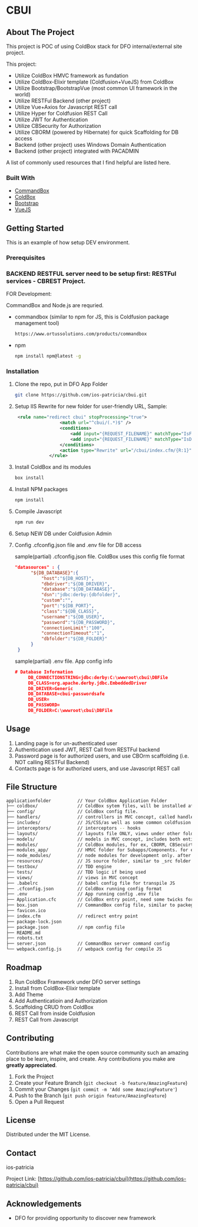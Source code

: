 # CBUI

<!-- ABOUT THE PROJECT -->
## About The Project

This project is POC of using ColdBox stack for DFO internal/external site project. 

This project:
* Utilize ColdBox HMVC framework as fundation
* Utilize ColdBox-Elixir template (Coldfusion+VueJS) from ColdBox
* Utilize Bootstrap/BootstrapVue (most common UI framework in the world)
* Utilize RESTFul Backend (other project)
* Utilize Vue+Axios for Javascript REST call
* Utilize Hyper for Coldfusion REST Call
* Utilize JWT for Authentication
* Utilize CBSecurity for Authorization
* Utilize CBORM (powered by Hibernate) for quick Scaffolding for DB access
* Backend (other project) uses Windows Domain Authentication
* Backend (other project) integrated with PACADMIN



A list of commonly used resources that I find helpful are listed here.

### Built With

* [CommandBox](https://www.ortussolutions.com/products/commandbox)
* [ColdBox](https://coldbox.org)
* [Bootstrap](https://getbootstrap.com)
* [VueJS](https://vuejs.org/)




<!-- GETTING STARTED -->
## Getting Started

This is an example of how setup DEV environment.

### Prerequisites

### BACKEND RESTFUL server need to be setup first: RESTFul services - CBREST Project.

FOR Development:

CommandBox and Node.js are requried.

* commandbox (similar to npm for JS, this is Coldfusion package management tool)
  ```sh
  https://www.ortussolutions.com/products/commandbox
  ```
* npm
  ```sh
  npm install npm@latest -g
  ```

### Installation

1. Clone the repo, put in DFO App Folder
   ```sh
   git clone https://github.com/ios-patricia/cbui.git
   ```
2. Setup IIS Rewrite for new folder for user-friendly URL, Sample:
   ```xml
    <rule name="redirect cbui" stopProcessing="true">
                    <match url="^cbui/(.*)$" />
                    <conditions>
                        <add input="{REQUEST_FILENAME}" matchType="IsFile" negate="true" />
                        <add input="{REQUEST_FILENAME}" matchType="IsDirectory" negate="true" />
                    </conditions>
                    <action type="Rewrite" url="/cbui/index.cfm/{R:1}" />
                </rule>
   ```
3. Install ColdBox and its modules
   ```sh
   box install 
   ```
4. Install NPM packages
   ```sh
   npm install
   ```
5. Compile Javascript
   ```sh
   npm run dev
   ```
6. Setup NEW DB under Coldfusion Admin

7. Config .cfconfig.json file and .env file for DB access
   
   sample(partial) .cfconfig.json file. ColdBox uses this config file format

   ```json
   "datasources" : {
		 "${DB_DATABASE}":{
			 "host":"${DB_HOST}",
			 "dbdriver":"${DB_DRIVER}",
			 "database":"${DB_DATABASE}",
			 "dsn":"jdbc:derby:{dbfolder}",
			 "custom":"",
			 "port":"${DB_PORT}",
			 "class":"${DB_CLASS}",
			 "username":"${DB_USER}",
			 "password":"${DB_PASSWORD}",
			 "connectionLimit":"100",
			 "connectionTimeout":"1",
			 "dbfolder":"${DB_FOLDER}"
		 }
	}
   ```
   
   sample(partial) .env file. App config info

   ```json
   # Database Information
        DB_CONNECTIONSTRING=jdbc:derby:C:\wwwroot\cbui\DBFile
        DB_CLASS=org.apache.derby.jdbc.EmbeddedDriver
        DB_DRIVER=Generic
        DB_DATABASE=cbui-passwordsafe
        DB_USER=
        DB_PASSWORD=
        DB_FOLDER=C:\wwwroot\cbui\DBFile
   ```



<!-- USAGE EXAMPLES -->
## Usage

1. Landing page is for un-authenticated user
2. Authentication used JWT, REST Call from RESTFul backend
3. Password page is for authorized users, and use CBOrm scaffolding  (i.e. NOT calling RESTFul Backend)
4. Contacts page is for authorized users, and use Javascript REST call


<!-- File Structure -->
## File Structure
```bash
applicationfolder          // Your ColdBox Application Folder
├── coldbox/               // ColdBox sytem files, will be installed after we run box install
├── config/                // ColdBox config file. 
├── handlers/              // controllers in MVC concept, called handler in ColdBox
├── includes/              // JS/CSS/as well as some common coldfusion function if needed
├── interceptors/          // interceptors -- hooks
├── layouts/               // layouts file ONLY, views under other folder
├── models/                // models in MVC concept, includes both entity model and service model
├── modules/               // ColdBox modules, for ex, CBORM, CBSecuirty, Hyper. install after run box install
├── modules_app/           // HMVC folder for Subapps/Components. for ex: HR/Accouting/Billing 
├── node_modules/          // node modules for development only. after run npm install
├── resources/             // JS source folder, similar to _src folder
├── testbox/               // TDD engine
├── tests/                 // TDD logic if being used
├── views/                 // views in MVC concept
├── .babelrc               // babel config file for transpile JS
├── .cfconfig.json         // ColdBox running config format
├── .env                   // App running config .env file
├── Application.cfc        // ColdBox entry point, need some twicks for mapping and ORM
├── box.json               // CommandBox config file, similar to packege.json to NPM
├── favicon.ico
├── index.cfm              // redirect entry point
├── package-lock.json
├── package.json           // npm config file
├── README.md
├── robots.txt
├── server.json            // CommandBox server command config
└── webpack.config.js      // webpack config for compile JS
```

<!-- ROADMAP -->
## Roadmap

1. Run ColdBox Framework under DFO server settings
2. Install from ColdBox-Elixir template
3. Add Theme
4. Add Authenticatioin and Authorization
5. Scaffolding CRUD from ColdBox
6. REST Call from inside Coldfusion
7. REST Call from Javascript



<!-- CONTRIBUTING -->
## Contributing

Contributions are what make the open source community such an amazing place to be learn, inspire, and create. Any contributions you make are **greatly appreciated**.

1. Fork the Project
2. Create your Feature Branch (`git checkout -b feature/AmazingFeature`)
3. Commit your Changes (`git commit -m 'Add some AmazingFeature'`)
4. Push to the Branch (`git push origin feature/AmazingFeature`)
5. Open a Pull Request



<!-- LICENSE -->
## License

Distributed under the MIT License.



<!-- CONTACT -->
## Contact

ios-patricia

Project Link: [https://github.com/ios-patricia/cbui](https://github.com/ios-patricia/cbui)



<!-- ACKNOWLEDGEMENTS -->
## Acknowledgements
* DFO for providing opportunity to discover new framework